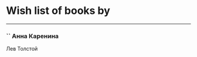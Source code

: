 # Wish list of books by [](https://plus.google.com/u/0/113482047499020131819/)
---

### `` Анна Каренина
Лев Толстой


